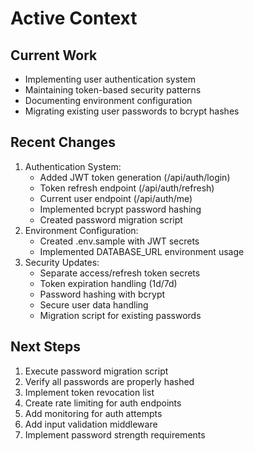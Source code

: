 # Active Context

## Current Work
- Implementing user authentication system
- Maintaining token-based security patterns
- Documenting environment configuration
- Migrating existing user passwords to bcrypt hashes

## Recent Changes
1. Authentication System:
   - Added JWT token generation (/api/auth/login)
   - Token refresh endpoint (/api/auth/refresh)
   - Current user endpoint (/api/auth/me)
   - Implemented bcrypt password hashing
   - Created password migration script
2. Environment Configuration:
   - Created .env.sample with JWT secrets
   - Implemented DATABASE_URL environment usage
3. Security Updates:
   - Separate access/refresh token secrets
   - Token expiration handling (1d/7d)
   - Password hashing with bcrypt
   - Secure user data handling
   - Migration script for existing passwords

## Next Steps
1. Execute password migration script
2. Verify all passwords are properly hashed
3. Implement token revocation list
4. Create rate limiting for auth endpoints
5. Add monitoring for auth attempts
6. Add input validation middleware
7. Implement password strength requirements
